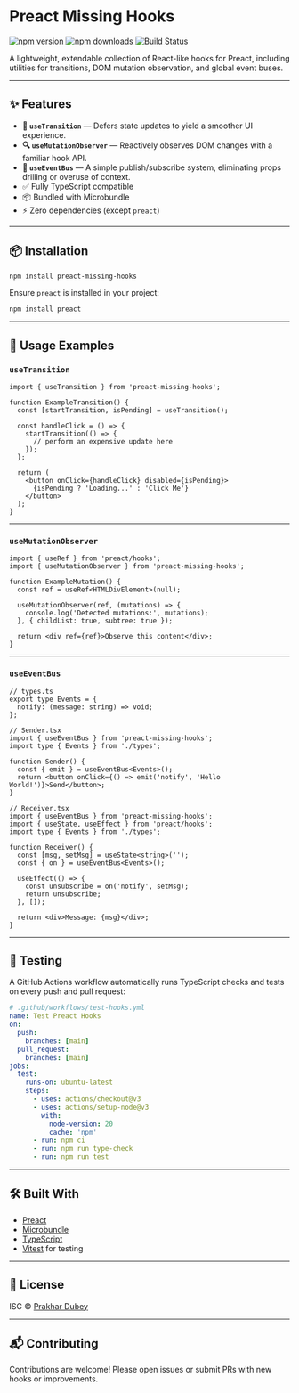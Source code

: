 # Preact Missing Hooks

<p align="left">
  <a href="https://www.npmjs.com/package/preact-missing-hooks">
    <img src="https://img.shields.io/npm/v/preact-missing-hooks?color=crimson&label=npm%20version" alt="npm version" />
  </a>
  <a href="https://www.npmjs.com/package/preact-missing-hooks">
    <img src="https://img.shields.io/npm/dm/preact-missing-hooks?label=monthly%20downloads" alt="npm downloads" />
  </a>

  <a href="https://github.com/prakhardubey2002/preact-missing-hooks/actions/workflows/test-hooks.yml">
    <img src="https://img.shields.io/github/actions/workflow/status/prakhardubey2002/preact-missing-hooks/test-hooks.yml?branch=main&label=build%20status" alt="Build Status" />
  </a>
</p>

A lightweight, extendable collection of React-like hooks for Preact, including utilities for transitions, DOM mutation observation, and global event buses.

---

## ✨ Features

* **🔄 `useTransition`** — Defers state updates to yield a smoother UI experience.
* **🔍 `useMutationObserver`** — Reactively observes DOM changes with a familiar hook API.
* **📡 `useEventBus`** — A simple publish/subscribe system, eliminating props drilling or overuse of context.
* ✅ Fully TypeScript compatible
* 📦 Bundled with Microbundle
* ⚡ Zero dependencies (except `preact`)

---

## 📦 Installation

```bash
npm install preact-missing-hooks
```

Ensure `preact` is installed in your project:

```bash
npm install preact
```

---

## 🔧 Usage Examples

### `useTransition`

```tsx
import { useTransition } from 'preact-missing-hooks';

function ExampleTransition() {
  const [startTransition, isPending] = useTransition();

  const handleClick = () => {
    startTransition(() => {
      // perform an expensive update here
    });
  };

  return (
    <button onClick={handleClick} disabled={isPending}>
      {isPending ? 'Loading...' : 'Click Me'}
    </button>
  );
}
```

---

### `useMutationObserver`

```tsx
import { useRef } from 'preact/hooks';
import { useMutationObserver } from 'preact-missing-hooks';

function ExampleMutation() {
  const ref = useRef<HTMLDivElement>(null);

  useMutationObserver(ref, (mutations) => {
    console.log('Detected mutations:', mutations);
  }, { childList: true, subtree: true });

  return <div ref={ref}>Observe this content</div>;
}
```

---

### `useEventBus`

```tsx
// types.ts
export type Events = {
  notify: (message: string) => void;
};

// Sender.tsx
import { useEventBus } from 'preact-missing-hooks';
import type { Events } from './types';

function Sender() {
  const { emit } = useEventBus<Events>();
  return <button onClick={() => emit('notify', 'Hello World!')}>Send</button>;
}

// Receiver.tsx
import { useEventBus } from 'preact-missing-hooks';
import { useState, useEffect } from 'preact/hooks';
import type { Events } from './types';

function Receiver() {
  const [msg, setMsg] = useState<string>('');
  const { on } = useEventBus<Events>();

  useEffect(() => {
    const unsubscribe = on('notify', setMsg);
    return unsubscribe;
  }, []);

  return <div>Message: {msg}</div>;
}
```

---

## 🧪 Testing

A GitHub Actions workflow automatically runs TypeScript checks and tests on every push and pull request:

```yaml
# .github/workflows/test-hooks.yml
name: Test Preact Hooks
on:
  push:
    branches: [main]
  pull_request:
    branches: [main]
jobs:
  test:
    runs-on: ubuntu-latest
    steps:
      - uses: actions/checkout@v3
      - uses: actions/setup-node@v3
        with:
          node-version: 20
          cache: 'npm'
      - run: npm ci
      - run: npm run type-check
      - run: npm run test
```

---

## 🛠 Built With

* [Preact](https://preactjs.com)
* [Microbundle](https://github.com/developit/microbundle)
* [TypeScript](https://www.typescriptlang.org)
* [Vitest](https://vitest.dev) for testing

---

## 📝 License

ISC © [Prakhar Dubey](https://github.com/prakhardubey2002)

---

## 📬 Contributing

Contributions are welcome! Please open issues or submit PRs with new hooks or improvements.
